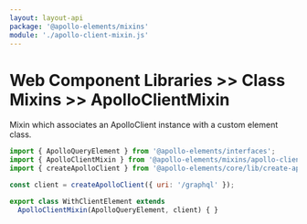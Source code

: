 ```yaml
---
layout: layout-api
package: '@apollo-elements/mixins'
module: './apollo-client-mixin.js'
---
```


# Web Component Libraries >> Class Mixins >> ApolloClientMixin

Mixin which associates an ApolloClient instance with a custom element class.

```js
import { ApolloQueryElement } from '@apollo-elements/interfaces';
import { ApolloClientMixin } from '@apollo-elements/mixins/apollo-client-mixin';
import { createApolloClient } from '@apollo-elements/core/lib/create-apollo-client';

const client = createApolloClient({ uri: '/graphql' });

export class WithClientElement extends
  ApolloClientMixin(ApolloQueryElement, client) { }
```
